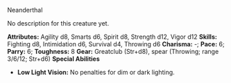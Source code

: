 Neanderthal

No description for this creature yet.

**Attributes:** Agility d8, Smarts d6, Spirit d8, Strength d12, Vigor
d12
**Skills:** Fighting d8, Intimidation d6, Survival d4, Throwing d6
**Charisma:** -; **Pace:** 6; **Parry:** 6; **Toughness:** 8
**Gear:** Greatclub (Str+d8), spear (Throwing; range 3/6/12; Str+d6)
**Special Abilities**
- **Low Light Vision:** No penalties for dim or dark lighting.

